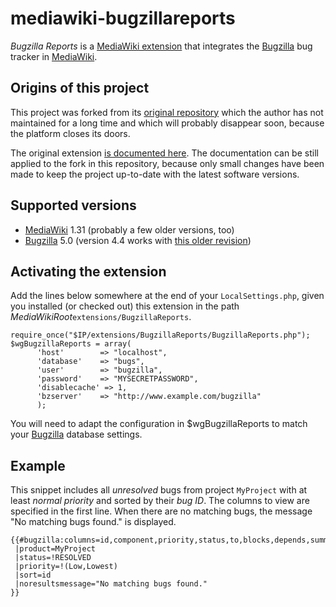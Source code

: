 # mediawiki-bugzillareports

_Bugzilla Reports_ is a
[MediaWiki extension](https://www.mediawiki.org/wiki/Manual:Extensions) that
integrates the [Bugzilla](https://www.bugzilla.org/) bug tracker in
[MediaWiki](https://www.mediawiki.org/).

## Origins of this project

This project was forked from its
[original repository](https://code.google.com/p/bugzillareports/)
which the author has not maintained for a long time and which will
probably disappear soon, because the platform closes its doors.

The original extension
[is documented here](https://www.mediawiki.org/wiki/Extension:Bugzilla_Reports).
The documentation can be still applied to the fork in this repository, because
only small changes have been made to keep the project up-to-date with the
latest software versions.

## Supported versions

* [MediaWiki](https://www.mediawiki.org/) 1.31 (probably a few older versions, too)
* [Bugzilla](https://www.bugzilla.org/) 5.0 (version 4.4 works with
  [this older revision](https://github.com/nakal/mediawiki-bugzillareports/tree/17361a2439d5afdbb213ffc1c4575277b77f52ed))

## Activating the extension

Add the lines below somewhere at the end of your `LocalSettings.php`, given
you installed (or checked out) this extension in the path
_MediaWikiRoot_`extensions/BugzillaReports`.

```
require_once("$IP/extensions/BugzillaReports/BugzillaReports.php");
$wgBugzillaReports = array(
	  'host'        => "localhost",
	  'database'    => "bugs",
	  'user'        => "bugzilla",
	  'password'    => "MYSECRETPASSWORD",
	  'disablecache' => 1,
	  'bzserver'    => "http://www.example.com/bugzilla"
	  );
```

You will need to adapt the configuration in $wgBugzillaReports to
match your [Bugzilla](https://www.bugzilla.org/) database settings.

## Example

This snippet includes all _unresolved_ bugs from project `MyProject` with at
least _normal priority_ and sorted by their _bug ID_. The columns to view are
specified in the first line. When there are no matching bugs, the message
"No matching bugs found." is displayed.

```
{{#bugzilla:columns=id,component,priority,status,to,blocks,depends,summary
 |product=MyProject
 |status=!RESOLVED
 |priority=!(Low,Lowest)
 |sort=id
 |noresultsmessage="No matching bugs found."
}}
```
